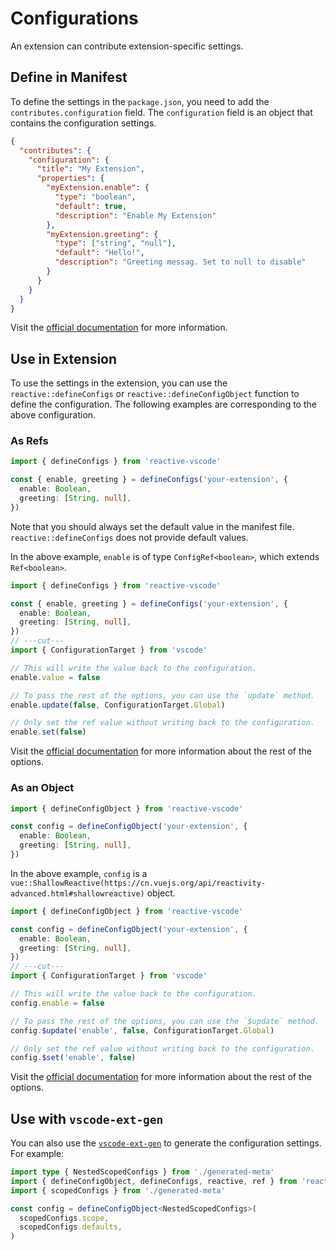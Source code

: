 # Configurations

An extension can contribute extension-specific settings.

## Define in Manifest <NonProprietary />

To define the settings in the `package.json`, you need to add the `contributes.configuration` field. The `configuration` field is an object that contains the configuration settings.

```json [package.json]
{
  "contributes": {
    "configuration": {
      "title": "My Extension",
      "properties": {
        "myExtension.enable": {
          "type": "boolean",
          "default": true,
          "description": "Enable My Extension"
        },
        "myExtension.greeting": {
          "type": ["string", "null"],
          "default": "Hello!",
          "description": "Greeting messag. Set to null to disable"
        }
      }
    }
  }
}
```

Visit the [official documentation](https://code.visualstudio.com/api/references/contribution-points#contributes.configuration) for more information.

## Use in Extension

To use the settings in the extension, you can use the `reactive::defineConfigs` or `reactive::defineConfigObject` function to define the configuration. The following examples are corresponding to the above configuration.

### As Refs

```ts
import { defineConfigs } from 'reactive-vscode'

const { enable, greeting } = defineConfigs('your-extension', {
  enable: Boolean,
  greeting: [String, null],
})
```

Note that you should always set the default value in the manifest file. `reactive::defineConfigs` does not provide default values.

In the above example, `enable` is of type `ConfigRef<boolean>`, which extends `Ref<boolean>`.

<!-- eslint-disable import/first -->
```ts
import { defineConfigs } from 'reactive-vscode'

const { enable, greeting } = defineConfigs('your-extension', {
  enable: Boolean,
  greeting: [String, null],
})
// ---cut---
import { ConfigurationTarget } from 'vscode'

// This will write the value back to the configuration.
enable.value = false

// To pass the rest of the options, you can use the `update` method.
enable.update(false, ConfigurationTarget.Global)

// Only set the ref value without writing back to the configuration.
enable.set(false)
```

Visit the [official documentation](https://code.visualstudio.com/api/references/vscode-api#WorkspaceConfiguration.update) for more information about the rest of the options.

### As an Object

```ts
import { defineConfigObject } from 'reactive-vscode'

const config = defineConfigObject('your-extension', {
  enable: Boolean,
  greeting: [String, null],
})
```

In the above example, `config` is a `vue::ShallowReactive(https://cn.vuejs.org/api/reactivity-advanced.html#shallowreactive)` object.

<!-- eslint-disable import/first -->
```ts
import { defineConfigObject } from 'reactive-vscode'

const config = defineConfigObject('your-extension', {
  enable: Boolean,
  greeting: [String, null],
})
// ---cut---
import { ConfigurationTarget } from 'vscode'

// This will write the value back to the configuration.
config.enable = false

// To pass the rest of the options, you can use the `$update` method.
config.$update('enable', false, ConfigurationTarget.Global)

// Only set the ref value without writing back to the configuration.
config.$set('enable', false)
```

Visit the [official documentation](https://code.visualstudio.com/api/references/vscode-api#WorkspaceConfiguration.update) for more information about the rest of the options.

## Use with `vscode-ext-gen`

You can also use the [`vscode-ext-gen`](https://github.com/antfu/vscode-ext-gen) to generate the configuration settings. For example:

```ts
import type { NestedScopedConfigs } from './generated-meta'
import { defineConfigObject, defineConfigs, reactive, ref } from 'reactive-vscode'
import { scopedConfigs } from './generated-meta'

const config = defineConfigObject<NestedScopedConfigs>(
  scopedConfigs.scope,
  scopedConfigs.defaults,
)
```
